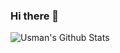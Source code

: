 ### Hi there 👋

![Usman's Github Stats](https://github-readme-stats.vercel.app/api?username=usman-ghani564&show_icons=true&theme=gruvbox)
